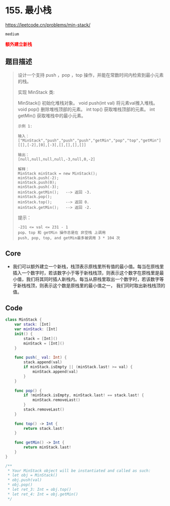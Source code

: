 # 155. 最小栈

https://leetcode.cn/problems/min-stack/

`medium`

**<font color=red>额外建立新栈</font>**

## 题目描述

> 设计一个支持 push ，pop ，top 操作，并能在常数时间内检索到最小元素的栈。
>
> 实现 MinStack 类:
>
> MinStack() 初始化堆栈对象。
> void push(int val) 将元素val推入堆栈。
> void pop() 删除堆栈顶部的元素。
> int top() 获取堆栈顶部的元素。
> int getMin() 获取堆栈中的最小元素。
>
> ```
> 示例 1:
> 
> 输入：
> ["MinStack","push","push","push","getMin","pop","top","getMin"]
> [[],[-2],[0],[-3],[],[],[],[]]
> 
> 输出：
> [null,null,null,null,-3,null,0,-2]
> 
> 解释：
> MinStack minStack = new MinStack();
> minStack.push(-2);
> minStack.push(0);
> minStack.push(-3);
> minStack.getMin();   --> 返回 -3.
> minStack.pop();
> minStack.top();      --> 返回 0.
> minStack.getMin();   --> 返回 -2.
> ```
>
>
> 提示：
>
> ```
> -231 <= val <= 231 - 1
> pop、top 和 getMin 操作总是在 非空栈 上调用
> push, pop, top, and getMin最多被调用 3 * 104 次
> ```



## Core

- 我们可以额外建立一个新栈，栈顶表示原栈里所有值的最小值。每当在原栈里插入一个数字时，若该数字小于等于新栈栈顶，则表示这个数字在原栈里是最小值，我们将其同时插人新栈内。每当从原栈里取出一个数字时，若该数字等于新栈栈顶，则表示这个数是原栈里的最小值之一， 我们同时取出新栈栈顶的值。



## Code

```swift
class MinStack {
    var stack: [Int]
    var minStack: [Int]
    init() {
        stack = [Int]()
        minStack = [Int]()
    }
    
    func push(_ val: Int) {
        stack.append(val)
        if minStack.isEmpty || (minStack.last! >= val) {
            minStack.append(val)
        }
    }
    
    func pop() {
        if !minStack.isEmpty, minStack.last! == stack.last! {
            minStack.removeLast()
        }
        stack.removeLast()
    }
    
    func top() -> Int {
        return stack.last!
    }
    
    func getMin() -> Int {
        return minStack.last!
    }
}

/**
 * Your MinStack object will be instantiated and called as such:
 * let obj = MinStack()
 * obj.push(val)
 * obj.pop()
 * let ret_3: Int = obj.top()
 * let ret_4: Int = obj.getMin()
 */
```











